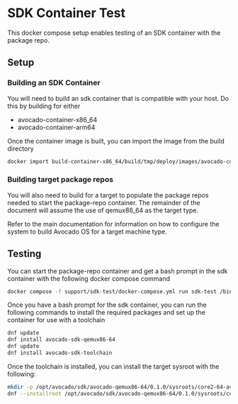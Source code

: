 # SDK Container Test
This docker compose setup enables testing of an SDK container with the package repo.

## Setup

### Building an SDK Container

You will need to build an sdk container that is compatible with your host. Do this by building for either

* avocado-container-x86_64
* avocado-container-arm64

Once the container image is built, you can import the image from the build directory

```bash
docker import build-container-x86_64/build/tmp/deploy/images/avocado-container-x86_64/avocado-image-container-avocado-container-x86_64.rootfs.tar.bz2 avocadolinux/sdk:dev
```

### Building target package repos

You will also need to build for a target to populate the package repos needed to start the package-repo container. The remainder of the document will assume the use of qemux86_64 as the target type.

Refer to the main documentation for information on how to configure the system to build Avocado OS for a target machine type.

## Testing

You can start the package-repo container and get a bash prompt in the sdk container with the following docker compose command

```bash
docker compose -f support/sdk-test/docker-compose.yml run sdk-test /bin/bash
```

Once you have a bash prompt for the sdk container, you can run the following commands to install the required packages and set up the container for use with a toolchain

```bash
dnf update
dnf install avocado-sdk-qemux86-64
dnf update
dnf install avocado-sdk-toolchain
```

Once the toolchain is installed, you can install the target sysroot with the following:

```bash
mkdir -p /opt/avocado/sdk/avocado-qemux86-64/0.1.0/sysroots/core2-64-avocado-linux/var
dnf --installroot /opt/avocado/sdk/avocado-qemux86-64/0.1.0/sysroots/core2-64-avocado-linux/ install packagegroup-core-standalone-sdk-target
```
